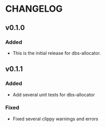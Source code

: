 # CHANGELOG

## v0.1.0

### Added

- This is the initial release for dbs-allocator.

## v0.1.1

### Added

- Add several unit tests for dbs-allocator

### Fixed

- Fixed several clippy warnings and errors
